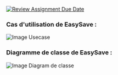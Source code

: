 [![Review Assignment Due Date](https://classroom.github.com/assets/deadline-readme-button-24ddc0f5d75046c5622901739e7c5dd533143b0c8e959d652212380cedb1ea36.svg)](https://classroom.github.com/a/FbalGK2O)

### Cas d'utilisation de EasySave :
![Image Usecase](https://www.plantuml.com/plantuml/png/XOzDIWD148NtTOeY6rSHpCz6GWY8ErS63r1qLoQjDJsXkZeWue7c77CnUyPPD8guQ7ZD-pweTqX6QhaL43uPMeSQchEX3yhEGXS1o5cd-691GYBZh4W9Ss85k91xeuRnaTBxaQwC7u1ZvIWnBXvqw5anHyP4-SeDgUV5PBkx6doYwFu2LpLu77hvFYiMNkWtlgxnPsul4Wh8U0hk78hpscMD96FqZD8rQHOt_uZ-PkYD33cYbJRXE4vcUGkV0CLMN2xtqxhgiuBovhoUyksKDtYFkrs8JhBd_RvgjZ-Q0qUVM_a2)

### Diagramme de classe de EasySave :
![Image Diagram de classe](https:////www.plantuml.com/plantuml/png/ZP71IWCn48RlUOezRi2-W1IfQ2jAgOVgIJoCpRWEP9CbEoaKfCzk6clJbDtWAJF_V3FvcPdr38vzgyNIDWswwhfQsNP1co-AoO8qhjaXj0a8GIt5NpxzdaogttZEm4AaEB0fgMLUsQTiUDgJzSw09dH2N2ZHnQLKoo5iFyI9EVIxDMmn07VMV5BZ7J1PimQ_nGQSAbNEkvTWDkXIiIOLL3ByzYxpNph2urhhdXsP9dATvwlgb5lFGJZt5_SnOaI8SUzBwZch7hLfecuAxMI8Qra07Z0VtnVfMwMoOX6-HusC_-TVEuOoNxP-EfaSNsWym_dciucFAlRduWhQy1nlUy4VphwmMg4R8Puzdv1XucNN7PuFQxMOeL6-rJy0)
